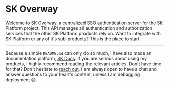 # SK Overway

Welcome to SK Overway, a centralized SSO authentication server for the SK Platform project. This API manages all authentication and authorization services that the other SK Platform products rely on. Want to integrate with SK Platform or any of it's sub-products? This is the place to start.

---

Because a simple `README.md` can only do so much, I have also made an documentation platform, [SK Docs](https://platform.stefankruik.com/documentation). If you are serious about using my products, I highly recommend reading the relevant articles. Don't have time for that? Don't hesitate to [reach out](https://platform.stefankruik.com/documentation/read/Doc/Community/Support). I am always open to have a chat and answer questions to your heart's content, unless I am debugging deployment 😄.

